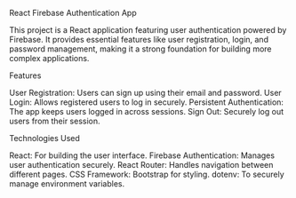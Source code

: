 React Firebase Authentication App 

This project is a React application featuring user authentication powered by Firebase. It provides essential features like user registration, login, and password management, making it a strong foundation for building more complex applications.

Features

User Registration: Users can sign up using their email and password.
User Login: Allows registered users to log in securely.
Persistent Authentication: The app keeps users logged in across sessions.
Sign Out: Securely log out users from their session.

Technologies Used

React: For building the user interface.
Firebase Authentication: Manages user authentication securely.
React Router: Handles navigation between different pages.
CSS Framework: Bootstrap for styling.
dotenv: To securely manage environment variables.
